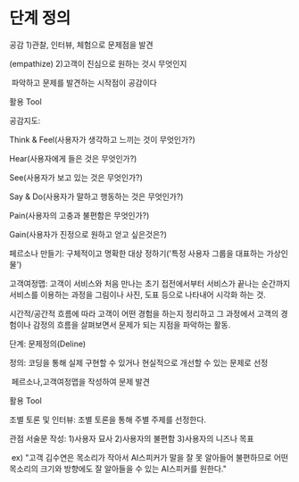 

# **단계**                     정의                                                                                

공감                     1)관찰, 인터뷰, 체험으로 문제점을 발견                        

(empathize)        2)고객이 진심으로 원하는 것시 무엇인지 

​                             파악하고 문제를 발견하는 시작점이 공감이다

활용 Tool 

공감지도:  

Think & Feel(사용자가 생각하고 느끼는 것이 무엇인가?)

Hear(사용자에게 들은 것은 무엇인가?)

See(사용자가 보고 있는 것은 무엇인가?)

Say & Do(사용자가 말하고 행동하는 것은 무엇인가?)

Pain(사용자의 고충과 불편함은 무엇인가?)

Gain(사용자가 진정으로 원하고 얻고 싶은것은?)



페르소나 만들기: 구체적이고 명확한 대상 정하기('특정 사용자 그룹을 대표하는 가상인물')



고객여정맵: 고객이 서비스와 처음 만나는 초기 접전에서부터 서비스가 끝나는 순간까지 서비스를 이용하는 과정을 그림이나 사진, 도표 등으로 나타내어 시각화 하는 것. 

시간적/공간적 흐름에 따라 고객이 어떤 경험을 하는지 정리하고 그 과정에서 고객의 경험이나 감정의 흐름을 살펴보면서 문제가 되는 지점을 파악하는 활동.





단계: 문제정의(Deline)

정의: 코딩을 통해 실제 구현할 수 있거나 현실적으로 개선할 수 있는 문제로 선정

​         페르소나,고객여정맵을 작성하여 문제 발견



활용 Tool

조별 토론 및 인터뷰: 조별 토론을 통해 주별 주제를 선정한다.

관점 서술문 작성: 1)사용자 묘사  2)사용자의 불편함  3)사용자의 니즈나 목표

​                               ex) "고객 김수연은 목소리가 작아서 AI스피커가 말을 잘 못 알아들어 불편하므로 어떤 목소리의 크기와 방향에도 잘 알아들을 수 있는 AI스피커를 원한다."

